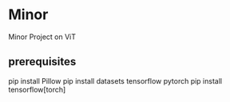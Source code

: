 # Minor
Minor Project on ViT

## prerequisites 
pip install Pillow
pip install datasets tensorflow pytorch
pip install tensorflow\[torch]
